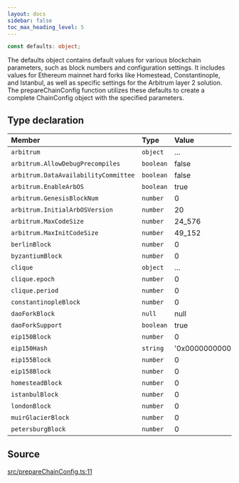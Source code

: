 ```yaml
---
layout: docs
sidebar: false
toc_max_heading_level: 5
---
```


```ts
const defaults: object;
```

The defaults object contains default values for various blockchain
parameters, such as block numbers and configuration settings. It includes
values for Ethereum mainnet hard forks like Homestead, Constantinople, and
Istanbul, as well as specific settings for the Arbitrum layer 2 solution. The
prepareChainConfig function utilizes these defaults to create a complete
ChainConfig object with the specified parameters.

## Type declaration

| Member                               | Type      | Value                                                                |
| :----------------------------------- | :-------- | :------------------------------------------------------------------- |
| `arbitrum`                           | `object`  | ...                                                                  |
| `arbitrum.AllowDebugPrecompiles`     | `boolean` | false                                                                |
| `arbitrum.DataAvailabilityCommittee` | `boolean` | false                                                                |
| `arbitrum.EnableArbOS`               | `boolean` | true                                                                 |
| `arbitrum.GenesisBlockNum`           | `number`  | 0                                                                    |
| `arbitrum.InitialArbOSVersion`       | `number`  | 20                                                                   |
| `arbitrum.MaxCodeSize`               | `number`  | 24_576                                                               |
| `arbitrum.MaxInitCodeSize`           | `number`  | 49_152                                                               |
| `berlinBlock`                        | `number`  | 0                                                                    |
| `byzantiumBlock`                     | `number`  | 0                                                                    |
| `clique`                             | `object`  | ...                                                                  |
| `clique.epoch`                       | `number`  | 0                                                                    |
| `clique.period`                      | `number`  | 0                                                                    |
| `constantinopleBlock`                | `number`  | 0                                                                    |
| `daoForkBlock`                       | `null`    | null                                                                 |
| `daoForkSupport`                     | `boolean` | true                                                                 |
| `eip150Block`                        | `number`  | 0                                                                    |
| `eip150Hash`                         | `string`  | '0x0000000000000000000000000000000000000000000000000000000000000000' |
| `eip155Block`                        | `number`  | 0                                                                    |
| `eip158Block`                        | `number`  | 0                                                                    |
| `homesteadBlock`                     | `number`  | 0                                                                    |
| `istanbulBlock`                      | `number`  | 0                                                                    |
| `londonBlock`                        | `number`  | 0                                                                    |
| `muirGlacierBlock`                   | `number`  | 0                                                                    |
| `petersburgBlock`                    | `number`  | 0                                                                    |

## Source

[src/prepareChainConfig.ts:11](https://github.com/OffchainLabs/arbitrum-orbit-sdk/blob/cfcbd32d6879cf7817a33b24f062a0fd879ea257/src/prepareChainConfig.ts#L11)
